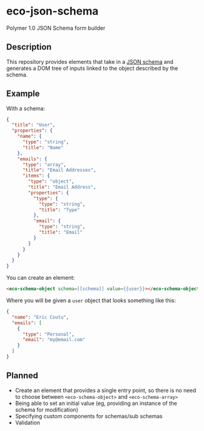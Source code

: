 eco-json-schema
===============
Polymer 1.0 JSON Schema form builder

## Description

This repository provides elements that take in a [JSON schema](http://json-schema.org/) and generates a DOM tree of inputs linked to the object described by the schema.

## Example

With a schema:

```json
{
  "title": "User",
  "properties": {
    "name": {
      "type": "string",
      "title": "Name"
    },
    "emails": {
      "type": "array",
      "title": "Email Addresses",
      "items": {
        "type": "object",
        "title": "Email Address",
        "properties": {
          "type": {
            "type": "string",
            "title": "Type"
          },
          "email": {
            "type": "string",
            "title": "Email"
          }
        }
      }
    }
  }
}
```

You can create an element:

```html
<eco-schema-object schema=[[schema]] value={{user}}></eco-schema-object>
```

Where you will be given a `user` object that looks something like this:

```json
{
  "name": "Eric Coutu",
  "emails": [
    {
      "type": "Personal",
      "email": "my@email.com"
    }
  ]
}
```

## Planned

* Create an element that provides a single entry point, so there is no need to choose between `<eco-schema-object>` and `<eco-schema-array>`
* Being able to set an initial value (eg, providing an instance of the schema for modification)
* Specifying custom components for schemas/sub schemas
* Validation


